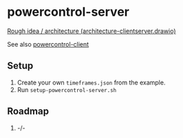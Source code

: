 # powercontrol-server

[Rough idea / architecture (architecture-clientserver.drawio)](https://app.diagrams.net/#Uhttps%3A%2F%2Fraw.githubusercontent.com%2Fs4b7r%2Fpowercontrol-server%2Fmain%2Farchitecture-clientserver.drawio)

See also [powercontrol-client](https://github.com/s4b7r/powercontrol-client)

## Setup

1. Create your own `timeframes.json` from the example.
2. Run `setup-powercontrol-server.sh`

## Roadmap

1. -/-
